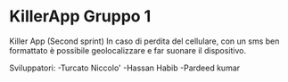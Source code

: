 # KillerApp Gruppo 1
Killer App (Second sprint)
In caso di perdita del cellulare, con un sms ben formattato è possibile geolocalizzare e far suonare il dispositivo.

Sviluppatori:
-Turcato Niccolo'
-Hassan Habib
-Pardeed kumar
